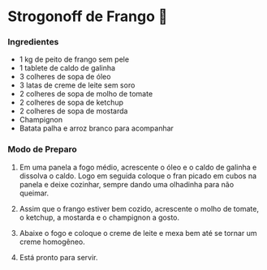 # Strogonoff de Frango :chicken:

### Ingredientes

* 1 kg de peito de frango sem pele
* 1 tablete de caldo de galinha
* 3 colheres de sopa de óleo
* 3 latas de creme de leite sem soro
* 2 colheres de sopa de molho de tomate
* 2 colheres de sopa de ketchup
* 2 colheres de sopa de mostarda
* Champignon
* Batata palha e arroz branco para acompanhar

### Modo de Preparo

1. Em uma panela a fogo médio, acrescente o óleo e o caldo de galinha e dissolva o caldo. Logo em seguida coloque o fran picado em cubos na panela e deixe cozinhar, sempre dando uma olhadinha para não queimar.

1. Assim que o frango estiver bem cozido, acrescente o molho de tomate, o ketchup, a mostarda e o champignon a gosto.

1. Abaixe o fogo e coloque o creme de leite e mexa bem até se tornar um creme homogêneo.

1. Está pronto para servir.
